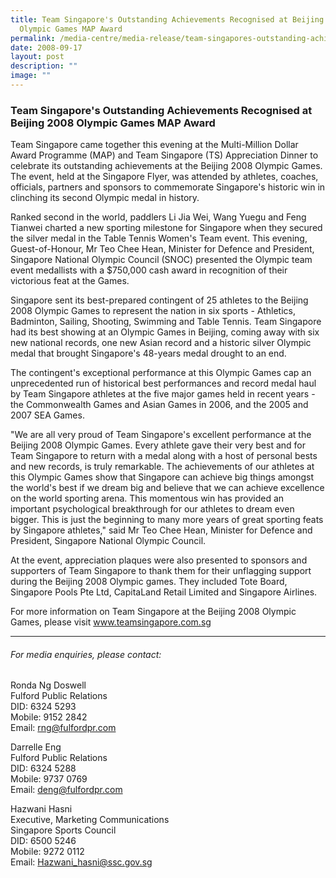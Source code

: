 ```yaml
---
title: Team Singapore's Outstanding Achievements Recognised at Beijing 2008
  Olympic Games MAP Award
permalink: /media-centre/media-release/team-singapores-outstanding-achievements-recognised-at-beijing-2008/
date: 2008-09-17
layout: post
description: ""
image: ""
---
```

### **Team Singapore's Outstanding Achievements Recognised at Beijing 2008 Olympic Games MAP Award**

Team Singapore came together this evening at the Multi-Million Dollar Award Programme (MAP) and Team Singapore (TS) Appreciation Dinner to celebrate its outstanding achievements at the Beijing 2008 Olympic Games. The event, held at the Singapore Flyer, was attended by athletes, coaches, officials, partners and sponsors to commemorate Singapore's historic win in clinching its second Olympic medal in history.

Ranked second in the world, paddlers Li Jia Wei, Wang Yuegu and Feng Tianwei charted a new sporting milestone for Singapore when they secured the silver medal in the Table Tennis Women's Team event. This evening, Guest-of-Honour, Mr Teo Chee Hean, Minister for Defence and President, Singapore National Olympic Council (SNOC) presented the Olympic team event medallists with a $750,000 cash award in recognition of their victorious feat at the Games.

Singapore sent its best-prepared contingent of 25 athletes to the Beijing 2008 Olympic Games to represent the nation in six sports - Athletics, Badminton, Sailing, Shooting, Swimming and Table Tennis. Team Singapore had its best showing at an Olympic Games in Beijing, coming away with six new national records, one new Asian record and a historic silver Olympic medal that brought Singapore's 48-years medal drought to an end.

The contingent's exceptional performance at this Olympic Games cap an unprecedented run of historical best performances and record medal haul by Team Singapore athletes at the five major games held in recent years - the Commonwealth Games and Asian Games in 2006, and the 2005 and 2007 SEA Games.

"We are all very proud of Team Singapore's excellent performance at the Beijing 2008 Olympic Games. Every athlete gave their very best and for Team Singapore to return with a medal along with a host of personal bests and new records, is truly remarkable. The achievements of our athletes at this Olympic Games show that Singapore can achieve big things amongst the world's best if we dream big and believe that we can achieve excellence on the world sporting arena. This momentous win has provided an important psychological breakthrough for our athletes to dream even bigger. This is just the beginning to many more years of great sporting feats by Singapore athletes," said Mr Teo Chee Hean, Minister for Defence and President, Singapore National Olympic Council.

At the event, appreciation plaques were also presented to sponsors and supporters of Team Singapore to thank them for their unflagging support during the Beijing 2008 Olympic games. They included Tote Board, Singapore Pools Pte Ltd, CapitaLand Retail Limited and Singapore Airlines.

For more information on Team Singapore at the Beijing 2008 Olympic Games, please visit www.teamsingapore.com.sg

---

###### For media enquiries, please contact:

Ronda Ng Doswell
<br>
Fulford Public Relations
<br>
DID: 6324 5293
<br>
Mobile: 9152 2842
<br>
Email: [rng@fulfordpr.com](mailto:rng@fulfordpr.com)

Darrelle Eng
<br>
Fulford Public Relations
<br>
DID: 6324 5288
<br>
Mobile: 9737 0769
<br>
Email: [deng@fulfordpr.com](mailto:deng@fulfordpr.com)

Hazwani Hasni
<br>
Executive, Marketing Communications
<br>
Singapore Sports Council
<br>
DID: 6500 5246
<br>
Mobile: 9272 0112
<br>
Email: [Hazwani_hasni@ssc.gov.sg](mailto:Hazwani_hasni@ssc.gov.sg)